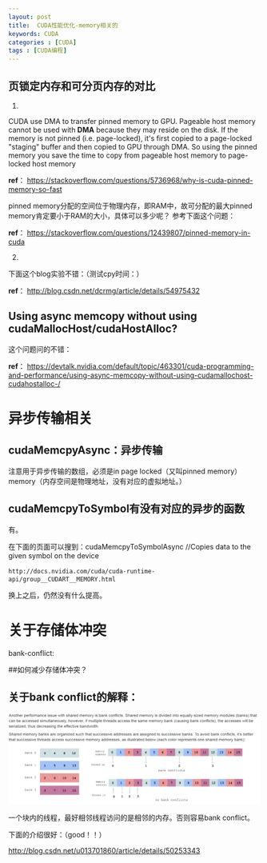 ```yaml
---
layout: post
title:  CUDA性能优化-memory相关的
keywords: CUDA
categories : [CUDA]
tags : [CUDA编程]
---
```




## 页锁定内存和可分页内存的对比

1.
CUDA use DMA to transfer pinned memory to GPU. Pageable host memory cannot be used with **DMA** because they may reside on the disk. If the memory is not pinned (i.e. page-locked), it's first copied to a page-locked "staging" buffer and then copied to GPU through DMA. So using the pinned memory you save the time to copy from pageable host memory to page-locked host memory

**ref**：
<https://stackoverflow.com/questions/5736968/why-is-cuda-pinned-memory-so-fast>



pinned memory分配的空间位于物理内存，即RAM中，故可分配的最大pinned memory肯定要小于RAM的大小，具体可以多少呢？
参考下面这个问题：

**ref**：
<https://stackoverflow.com/questions/12439807/pinned-memory-in-cuda>




2.
下面这个blog实验不错：（测试cpy时间：）

**ref**：
<http://blog.csdn.net/dcrmg/article/details/54975432>



## Using async memcopy without using cudaMallocHost/cudaHostAlloc? 

这个问题问的不错：

**ref**：
<https://devtalk.nvidia.com/default/topic/463301/cuda-programming-and-performance/using-async-memcopy-without-using-cudamallochost-cudahostalloc-/>



# 异步传输相关

## cudaMemcpyAsync：异步传输

注意用于异步传输的数组，必须是in page locked（又叫pinned memory） memory（内存空间是物理地址，没有对应的虚拟地址。）



## cudaMemcpyToSymbol有没有对应的异步的函数

有。

在下面的页面可以搜到：cudaMemcpyToSymbolAsync //Copies data to the given symbol on the device

    http://docs.nvidia.com/cuda/cuda-runtime-api/group__CUDART__MEMORY.html

换上之后，仍然没有什么提高。



# 关于存储体冲突

bank-conflict:


##如何减少存储体冲突？


## 关于bank conflict的解释：

![](/images/cuda/bank-conflict.png)

一个块内的线程，最好相邻线程访问的是相邻的内存。否则容易bank conflict。


下面的介绍很好：（good！！）

http://blog.csdn.net/u013701860/article/details/50253343


